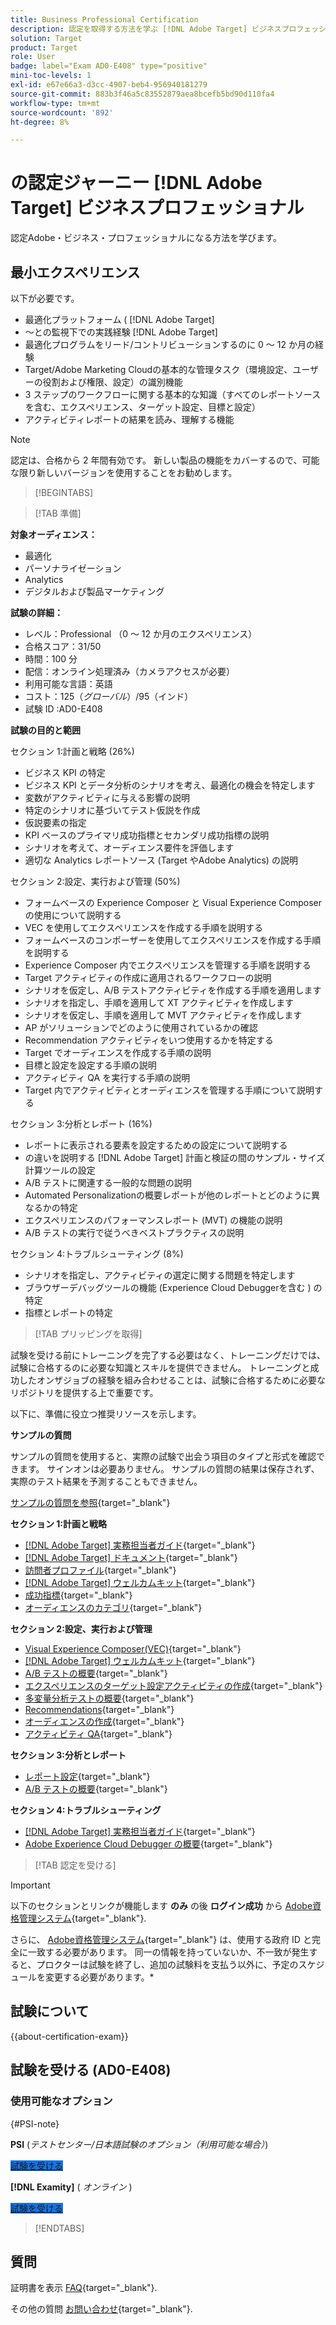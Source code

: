 ```yaml
---
title: Business Professional Certification
description: 認定を取得する方法を学ぶ [!DNL Adobe Target] ビジネスプロフェッショナル。
solution: Target
product: Target
role: User
badge: label="Exam AD0-E408" type="positive"
mini-toc-levels: 1
exl-id: e67e66a3-d3cc-4907-beb4-956940181279
source-git-commit: 883b3f46a5c83552879aea8bcefb5bd90d110fa4
workflow-type: tm+mt
source-wordcount: '892'
ht-degree: 8%

---
```


# の認定ジャーニー [!DNL Adobe Target] ビジネスプロフェッショナル

認定Adobe・ビジネス・プロフェッショナルになる方法を学びます。

## 最小エクスペリエンス

以下が必要です。

* 最適化プラットフォーム ( [!DNL Adobe Target]
* ～との監視下での実践経験 [!DNL Adobe Target]
* 最適化プログラムをリード/コントリビューションするのに 0 ～ 12 か月の経験
* Target/Adobe Marketing Cloudの基本的な管理タスク（環境設定、ユーザーの役割および権限、設定）の識別機能
* 3 ステップのワークフローに関する基本的な知識（すべてのレポートソースを含む、エクスペリエンス、ターゲット設定、目標と設定）
* アクティビティレポートの結果を読み、理解する機能

>[!NOTE]
>
>認定は、合格から 2 年間有効です。 新しい製品の機能をカバーするので、可能な限り新しいバージョンを使用することをお勧めします。

>[!BEGINTABS]

>[!TAB 準備]

**対象オーディエンス：**

* 最適化
* パーソナライゼーション
* Analytics
* デジタルおよび製品マーケティング

**試験の詳細：**

* レベル：Professional （0 ～ 12 か月のエクスペリエンス）
* 合格スコア：31/50
* 時間：100 分
* 配信：オンライン処理済み（カメラアクセスが必要）
* 利用可能な言語：英語
* コスト：$125（グローバル）/$95（インド）
* 試験 ID :AD0-E408

**試験の目的と範囲**

セクション 1:計画と戦略 (26%)

* ビジネス KPI の特定
* ビジネス KPI とデータ分析のシナリオを考え、最適化の機会を特定します
* 変数がアクティビティに与える影響の説明
* 特定のシナリオに基づいてテスト仮説を作成
* 仮説要素の指定
* KPI ベースのプライマリ成功指標とセカンダリ成功指標の説明
* シナリオを考えて、オーディエンス要件を評価します
* 適切な Analytics レポートソース (Target やAdobe Analytics) の説明

セクション 2:設定、実行および管理 (50%)

* フォームベースの Experience Composer と Visual Experience Composer の使用について説明する
* VEC を使用してエクスペリエンスを作成する手順を説明する
* フォームベースのコンポーザーを使用してエクスペリエンスを作成する手順を説明する
* Experience Composer 内でエクスペリエンスを管理する手順を説明する
* Target アクティビティの作成に適用されるワークフローの説明
* シナリオを仮定し、A/B テストアクティビティを作成する手順を適用します
* シナリオを指定し、手順を適用して XT アクティビティを作成します
* シナリオを仮定し、手順を適用して MVT アクティビティを作成します
* AP がソリューションでどのように使用されているかの確認
* Recommendation アクティビティをいつ使用するかを特定する
* Target でオーディエンスを作成する手順の説明
* 目標と設定を設定する手順の説明
* アクティビティ QA を実行する手順の説明
* Target 内でアクティビティとオーディエンスを管理する手順について説明する

セクション 3:分析とレポート (16%)

* レポートに表示される要素を設定するための設定について説明する
* の違いを説明する [!DNL Adobe Target] 計画と検証の間のサンプル・サイズ計算ツールの設定
* A/B テストに関連する一般的な問題の説明
* Automated Personalizationの概要レポートが他のレポートとどのように異なるかの特定
* エクスペリエンスのパフォーマンスレポート (MVT) の機能の説明
* A/B テストの実行で従うべきベストプラクティスの説明

セクション 4:トラブルシューティング (8%)

* シナリオを指定し、アクティビティの選定に関する問題を特定します
* ブラウザーデバッグツールの機能 (Experience Cloud Debuggerを含む ) の特定
* 指標とレポートの特定

>[!TAB プリッピングを取得]

試験を受ける前にトレーニングを完了する必要はなく、トレーニングだけでは、試験に合格するのに必要な知識とスキルを提供できません。 トレーニングと成功したオンザジョブの経験を組み合わせることは、試験に合格するために必要なリポジトリを提供する上で重要です。

以下に、準備に役立つ推奨リソースを示します。

**サンプルの質問**

サンプルの質問を使用すると、実際の試験で出会う項目のタイプと形式を確認できます。 サインオンは必要ありません。 サンプルの質問の結果は保存されず、実際のテスト結果を予測することもできません。

[サンプルの質問を参照](https://scorpion.caveon.com/launchpad/ad0-e408-adobe-target-business-practitioner-professional-copy-5axknr){target="_blank"}

**セクション 1:計画と戦略**

* [[!DNL Adobe Target] 実務担当者ガイド](https://experienceleague.adobe.com/docs/target/using/target-home.html?lang=ja){target="_blank"}
* [[!DNL Adobe Target] ドキュメント](https://experienceleague.adobe.com/docs/target.html){target="_blank"}
* [訪問者プロファイル](https://experienceleague.adobe.com/docs/target/using/audiences/visitor-profiles/visitor-profile.html?lang=ja){target="_blank"}
* [[!DNL Adobe Target] ウェルカムキット](https://experienceleague.adobe.com/docs/target/using/introduction/welcome/target-welcome-kit.html){target="_blank"}
* [成功指標](https://experienceleague.adobe.com/docs/target/using/activities/success-metrics/success-metrics.html?lang=ja){target="_blank"}
* [オーディエンスのカテゴリ](https://experienceleague.adobe.com/docs/target/using/audiences/create-audiences/categories-audiences/target-rules.html){target="_blank"}

**セクション 2:設定、実行および管理**

* [Visual Experience Composer(VEC)](https://experienceleague.adobe.com/docs/target/using/experiences/vec/visual-experience-composer.html){target="_blank"}
* [[!DNL Adobe Target] ウェルカムキット](https://experienceleague.adobe.com/docs/target/using/introduction/welcome/target-welcome-kit.html){target="_blank"}
* [A/B テストの概要](https://experienceleague.adobe.com/docs/target/using/activities/abtest/test-ab.html){target="_blank"}
* [エクスペリエンスのターゲット設定アクティビティの作成](https://experienceleague.adobe.com/docs/target/using/activities/experience-targeting/create-targeting/xt-create.html){target="_blank"}
* [多変量分析テストの概要](https://experienceleague.adobe.com/docs/target/using/activities/multivariate-test/multivariate-testing.html){target="_blank"}
* [Recommendations](https://experienceleague.adobe.com/docs/target/using/recommendations/recommendations.html){target="_blank"}
* [オーディエンスの作成](https://experienceleague.adobe.com/docs/target/using/audiences/create-audiences/audiences.html?lang=ja){target="_blank"}
* [アクティビティ QA](https://experienceleague.adobe.com/docs/?lang=jatarget/using/activities/activity-qa/activity-qa.html){target="_blank"}

**セクション 3:分析とレポート**

* [レポート設定](https://experienceleague.adobe.com/docs/target/using/reports/settings/report-settings.html){target="_blank"}
* [A/B テストの概要](https://experienceleague.adobe.com/docs/target/using/activities/abtest/test-ab.html){target="_blank"}

**セクション 4:トラブルシューティング**

* [[!DNL Adobe Target] 実務担当者ガイド](https://experienceleague.adobe.com/docs/target/using/target-home.html?lang=ja){target="_blank"}
* [Adobe Experience Cloud Debugger の概要](https://docs.adobe.com/content/help/ja-JP/experience-cloud/user-guides/home.translate.html){target="_blank"}

>[!TAB 認定を受ける]

>[!IMPORTANT]
>
>以下のセクションとリンクが機能します **のみ**  の後 **ログイン成功** から [Adobe資格管理システム](https://www.certmetrics.com/adobe){target="_blank"}.
>
>さらに、 [Adobe資格管理システム](https://www.certmetrics.com/adobe){target="_blank"} は、使用する政府 ID と完全に一致する必要があります。 同一の情報を持っていないか、不一致が発生すると、プロクターは試験を終了し、追加の試験料を支払う以外に、予定のスケジュールを変更する必要があります。*


## 試験について

{{about-certification-exam}}

## 試験を受ける (AD0-E408)

### 使用可能なオプション

{#PSI-note}

**PSI** (*テストセンター/日本語試験のオプション（利用可能な場合）*)

<a href="https://www.certmetrics.com/adobe/candidate/psi_sso_adobe.aspx?redir=yes&amp;ec=AD0-E408" target="_blank" class="spectrum-Button spectrum-Button--fill spectrum-Button--accent spectrum-Button--sizeM is-margin-bottom-big-big at-element-click-tracking" style="background-color:#1473E6">

<span class="spectrum-Button-label has-no-wrap">
   試験を受ける
</span>
</a>

**[!DNL Examity]** ( *オンライン* )

<a href="https://www.certmetrics.com/adobe/candidate/examity_sso.aspx?eid=AD0-E408" target="_blank" class="spectrum-Button spectrum-Button--fill spectrum-Button--accent spectrum-Button--sizeM is-margin-bottom-big-big at-element-click-tracking" style="background-color:#1473E6">

<span class="spectrum-Button-label has-no-wrap">
   試験を受ける
</span>
</a>

>[!ENDTABS]

## 質問

証明書を表示 [FAQ](https://experienceleague.adobe.com/docs/certification/certification/faq.html){target="_blank"}.

その他の質問 [お問い合わせ](mailto:certif@adobe.com){target="_blank"}.
